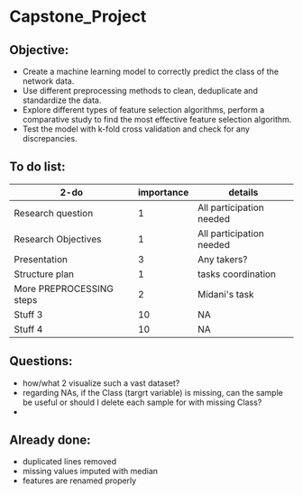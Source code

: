 # Capstone_Project

## Objective:
+ Create a machine learning model to correctly predict the class of the network data.
+ Use different preprocessing methods to clean, deduplicate and standardize the data.
+ Explore different types of feature selection algorithms, perform a comparative study to find the most effective feature selection algorithm.
+ Test the model with k-fold cross validation and check for any discrepancies.


## To do list:
| 2-do | importance | details |
| -------- | -------- | -------- |
| Research question   |  1   | All participation needed   |
| Research Objectives   |  1   | All participation needed   |
| Presentation   |  3   | Any takers?   |
| Structure plan  |  1   | tasks coordination   |
| More PREPROCESSING steps   | 2   | Midani's task   |
| Stuff 3   |  10   |  NA  |
| Stuff 4   |  10  |  NA  |


## Questions:
+ how/what 2 visualize such a vast dataset?
+ regarding NAs, if the Class (targrt variable) is missing, can the sample be useful or should I delete each sample for with missing Class?
+ 


## Already done:
+ duplicated lines removed
+ missing values imputed with median 
+ features are renamed properly

